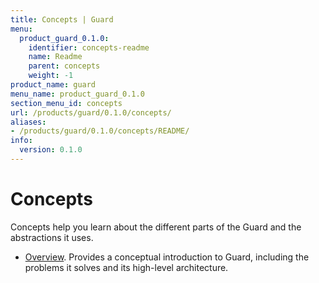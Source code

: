 ```yaml
---
title: Concepts | Guard
menu:
  product_guard_0.1.0:
    identifier: concepts-readme
    name: Readme
    parent: concepts
    weight: -1
product_name: guard
menu_name: product_guard_0.1.0
section_menu_id: concepts
url: /products/guard/0.1.0/concepts/
aliases:
- /products/guard/0.1.0/concepts/README/
info:
  version: 0.1.0
---
```


# Concepts

Concepts help you learn about the different parts of the Guard and the abstractions it uses.

- [Overview](/products/guard/0.1.0/concepts/overview). Provides a conceptual introduction to Guard, including the problems it solves and its high-level architecture.
